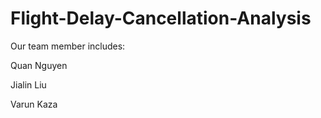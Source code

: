 # Flight-Delay-Cancellation-Analysis

Our team member includes:

Quan Nguyen

Jialin Liu

Varun Kaza
